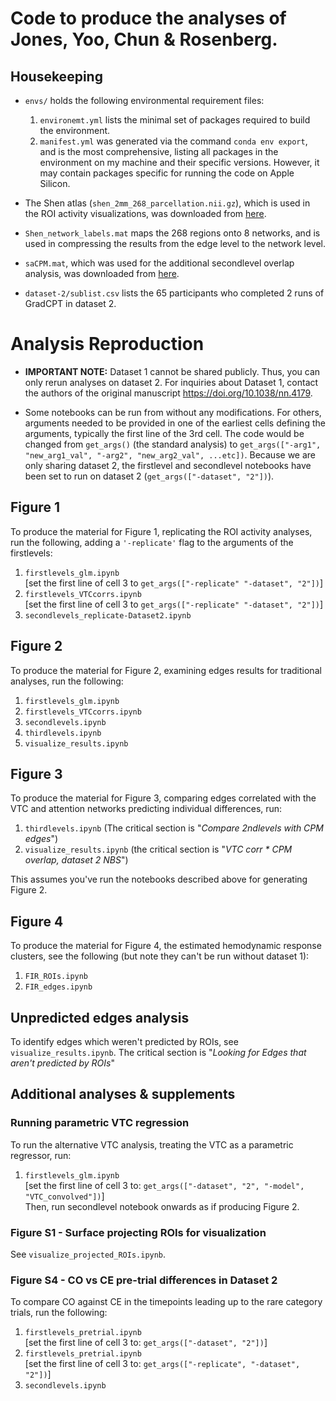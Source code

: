 # **Code to produce the analyses of Jones, Yoo, Chun & Rosenberg.**

## Housekeeping
- `envs/` holds the following environmental requirement files:  
    1. `environemt.yml` lists the minimal set of packages required to build the environment.  
    2. `manifest.yml` was generated via the command `conda env export`, and is the most comprehensive, listing all packages in the environment on my machine and their specific versions. However, it may contain packages specific for running the code on Apple Silicon.  

- The Shen atlas (`shen_2mm_268_parcellation.nii.gz`), which is used in the ROI activity visualizations, was downloaded from [here](https://neurovault.org/images/395091/).

- `Shen_network_labels.mat` maps the 268 regions onto 8 networks, and is used in compressing the results from the edge level to the network level.

- `saCPM.mat`, which was used for the additional secondlevel overlap analysis, was downloaded from [here](https://github.com/monicadrosenberg/Rosenberg_PNAS2020).

 - `dataset-2/sublist.csv` lists the 65 participants who completed 2 runs of GradCPT in dataset 2.

# Analysis Reproduction
- **IMPORTANT NOTE:** Dataset 1 cannot be shared publicly. Thus, you can only rerun analyses on dataset 2. For inquiries about Dataset 1, contact the authors of the original manuscript https://doi.org/10.1038/nn.4179.

- Some notebooks can be run from without any modifications. For others, arguments needed to be provided in one of the earliest cells defining the arguments, typically the first line of the 3rd cell. The code would be changed from `get_args()` (the standard analysis) to `get_args(["-arg1", "new_arg1_val", "-arg2", "new_arg2_val", ...etc])`. Because we are only sharing dataset 2, the firstlevel and secondlevel notebooks have been set to run on dataset 2 (`get_args(["-dataset", "2"])`).

## Figure 1

To produce the material for Figure 1, replicating the ROI activity analyses, run the following, adding a `'-replicate'` flag to the arguments of the firstlevels:
1. `firstlevels_glm.ipynb`  
\[set the first line of cell 3 to `get_args(["-replicate" "-dataset", "2"])`] 
2. `firstlevels_VTCcorrs.ipynb`  
\[set the first line of cell 3 to `get_args(["-replicate" "-dataset", "2"])`] 
5. `secondlevels_replicate-Dataset2.ipynb`

## Figure 2
To produce the material for Figure 2, examining edges results for traditional analyses, run the following:
1. `firstlevels_glm.ipynb`
2. `firstlevels_VTCcorrs.ipynb` 
5. `secondlevels.ipynb`
6. `thirdlevels.ipynb`
7. `visualize_results.ipynb`

## Figure 3
To produce the material for Figure 3, comparing edges correlated with the VTC and attention networks predicting individual differences, run:
1. `thirdlevels.ipynb` (The critical section is "*Compare 2ndlevels with CPM edges*")  
2. `visualize_results.ipynb` (the critical section is "*VTC corr \* CPM overlap, dataset 2 NBS*")  

This assumes you've run the notebooks described above for generating Figure 2.

## Figure 4
To produce the material for Figure 4, the estimated hemodynamic response clusters, see the following (but note they can't be run without dataset 1):
1. `FIR_ROIs.ipynb`
2. `FIR_edges.ipynb`

## Unpredicted edges analysis
To identify edges which weren't predicted by ROIs, see `visualize_results.ipynb`. The critical section is  "*Looking for Edges that aren't predicted by ROIs*"

## Additional analyses & supplements

### Running parametric VTC regression
To run the alternative VTC analysis, treating the VTC as a parametric regressor, run:
1. `firstlevels_glm.ipynb`  
[set the first line of cell 3 to: `get_args(["-dataset", "2", "-model", "VTC_convolved"])`]   
Then, run secondlevel notebook onwards as if producing Figure 2.

### Figure S1 - Surface projecting ROIs for visualization 
See `visualize_projected_ROIs.ipynb`.

### Figure S4 - CO vs CE pre-trial differences in Dataset 2
To compare CO against CE in the timepoints leading up to the rare category trials, run the following:
1. `firstlevels_pretrial.ipynb`  
[set the first line of cell 3 to: `get_args(["-dataset", "2"])`]  
2. `firstlevels_pretrial.ipynb`  
[set the first line of cell 3 to: `get_args(["-replicate", "-dataset", "2"])`]
3. `secondlevels.ipynb`